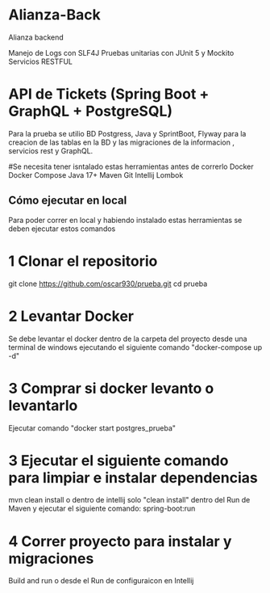 # Alianza-Back
Alianza backend 


Manejo de Logs con SLF4J
Pruebas unitarias con JUnit 5 y Mockito
Servicios RESTFUL


# API de Tickets (Spring Boot + GraphQL + PostgreSQL)

Para la prueba se utilio BD Postgress, Java y SprintBoot, Flyway para la creacion de las tablas
en la BD y las migraciones de la informacion , servicios rest y GraphQL.

#Se necesita tener isntalado estas herramientas antes de correrlo
Docker
Docker Compose
Java 17+
Maven
Git
Intellij
Lombok

##  Cómo ejecutar en local
Para poder correr en local y habiendo instalado estas herramientas se deben ejecutar estos comandos

# 1 Clonar el repositorio

git clone https://github.com/oscar930/prueba.git
cd prueba


# 2 Levantar Docker
Se debe levantar el docker dentro de la carpeta del proyecto desde una terminal de windows
ejecutando el siguiente comando  "docker-compose up -d"

# 3 Comprar si docker levanto o levantarlo
Ejecutar comando "docker start postgres_prueba"

# 3 Ejecutar el siguiente comando para limpiar e instalar dependencias
mvn clean install o dentro de intellij solo "clean install" dentro del Run de Maven
y ejecutar el siguiente comando:
spring-boot:run

# 4 Correr proyecto para instalar y migraciones
Build and run o desde  el Run de configuraicon en Intellij